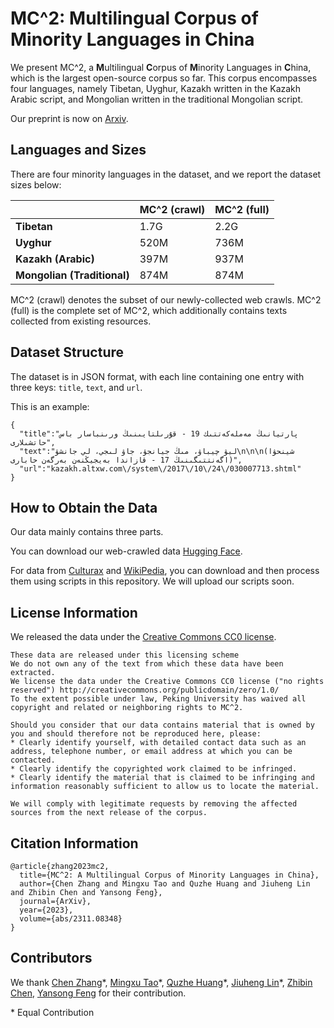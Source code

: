 # MC^2: Multilingual Corpus of Minority Languages in China

We present MC^2, a **M**ultilingual **C**orpus of **M**inority Languages in **C**hina, which is the largest open-source corpus so far. This corpus encompasses four languages, namely Tibetan, Uyghur, Kazakh written in the Kazakh Arabic script, and Mongolian written in the traditional Mongolian script.

Our preprint is now on [Arxiv](https://arxiv.org/abs/2311.08348).

## Languages and Sizes

There are four minority languages in the dataset, and we report the dataset sizes below:

|                             | MC^2 (crawl) | MC^2 (full) |
| --------------------------- | ------------ | ----------- |
| **Tibetan**                 | 1.7G         | 2.2G        |
| **Uyghur**                  | 520M         | 736M        |
| **Kazakh (Arabic)**         | 397M         | 937M        |
| **Mongolian (Traditional)** | 874M         | 874M        |

MC^2 (crawl) denotes the subset of our newly-collected web crawls. MC^2 (full) is the complete set of MC^2, which additionally contains texts collected from existing resources.

## Dataset Structure

The dataset is in JSON format, with each line containing one entry with three keys: `title`, `text`, and `url`.

This is an example:

```
{
  "title":"پارتيانىڭ مەملەكەتتىك 19 - قۇرىلتايىنىڭ ورىنباسار باس حاتشىلارى",
  "text":"ليۋ چيباۋ، مىڭ جيانجۋ، جاۋ لىجي، لي جانشۋ\n\n\n(شينحۋا اگەنتتىگىنىڭ 17 - قازاندا بەيجيڭنەن بەرگەن حابارى)",
  "url":"kazakh.altxw.com\/system\/2017\/10\/24\/030007713.shtml"
}
```

## How to Obtain the Data

Our data mainly contains three parts.

You can download our web-crawled data [Hugging Face](https://huggingface.co/datasets/pkupie/mc2_corpus).

For data from [Culturax](https://huggingface.co/datasets/uonlp/CulturaX) and [WikiPedia](https://huggingface.co/datasets/graelo/wikipedia), you can download and then process them using scripts in this repository. We will upload our scripts soon.

## License Information

We released the data under the [Creative Commons CC0 license](http://creativecommons.org/publicdomain/zero/1.0/).

```
These data are released under this licensing scheme
We do not own any of the text from which these data have been extracted.
We license the data under the Creative Commons CC0 license ("no rights reserved") http://creativecommons.org/publicdomain/zero/1.0/
To the extent possible under law, Peking University has waived all copyright and related or neighboring rights to MC^2.

Should you consider that our data contains material that is owned by you and should therefore not be reproduced here, please:
* Clearly identify yourself, with detailed contact data such as an address, telephone number, or email address at which you can be contacted.
* Clearly identify the copyrighted work claimed to be infringed.
* Clearly identify the material that is claimed to be infringing and information reasonably sufficient to allow us to locate the material.

We will comply with legitimate requests by removing the affected sources from the next release of the corpus.
```

## Citation Information

```
@article{zhang2023mc2,
  title={MC^2: A Multilingual Corpus of Minority Languages in China},
  author={Chen Zhang and Mingxu Tao and Quzhe Huang and Jiuheng Lin and Zhibin Chen and Yansong Feng},
  journal={ArXiv},
  year={2023},
  volume={abs/2311.08348}
}
```

## Contributors

We thank [Chen Zhang](https://luciusssss.github.io/)\*, [Mingxu Tao](https://kobayashikanna01.github.io/)\*, [Quzhe Huang](https://andrewzhe.github.io/)\*, [Jiuheng Lin](https://github.com/Infinite-set)\*, [Zhibin Chen](https://zacharychenpk.github.io/), [Yansong Feng](https://yansongfeng.github.io/) for their contribution.

\* Equal Contribution
